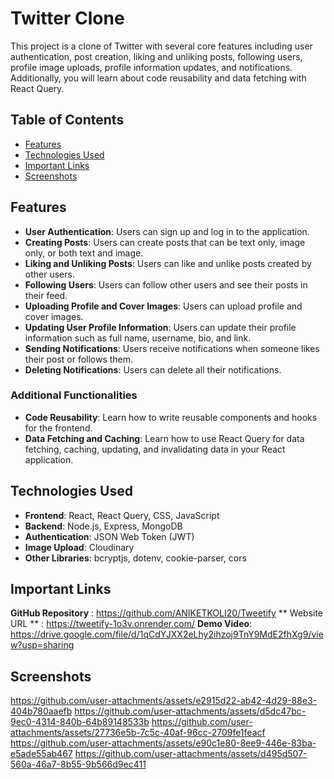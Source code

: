 # Twitter Clone

This project is a clone of Twitter with several core features including user authentication, post creation, liking and unliking posts, following users, profile image uploads, profile information updates, and notifications. Additionally, you will learn about code reusability and data fetching with React Query.

## Table of Contents

- [Features](#features)
- [Technologies Used](#technologies-used)
- [Important Links](#important-links)
- [Screenshots](#screenshots)

## Features

- **User Authentication**: Users can sign up and log in to the application.
- **Creating Posts**: Users can create posts that can be text only, image only, or both text and image.
- **Liking and Unliking Posts**: Users can like and unlike posts created by other users.
- **Following Users**: Users can follow other users and see their posts in their feed.
- **Uploading Profile and Cover Images**: Users can upload profile and cover images.
- **Updating User Profile Information**: Users can update their profile information such as full name, username, bio, and link.
- **Sending Notifications**: Users receive notifications when someone likes their post or follows them.
- **Deleting Notifications**: Users can delete all their notifications.

### Additional Functionalities

- **Code Reusability**: Learn how to write reusable components and hooks for the frontend.
- **Data Fetching and Caching**: Learn how to use React Query for data fetching, caching, updating, and invalidating data in your React application.

## Technologies Used

- **Frontend**: React, React Query, CSS, JavaScript
- **Backend**: Node.js, Express, MongoDB
- **Authentication**: JSON Web Token (JWT)
- **Image Upload**: Cloudinary
- **Other Libraries**: bcryptjs, dotenv, cookie-parser, cors


## Important Links
**GitHub Repository** : https://github.com/ANIKETKOLI20/Tweetify
** Website URL ** : https://tweetify-1o3v.onrender.com/
**Demo Video**: https://drive.google.com/file/d/1qCdYJXX2eLhy2ihzoj9TnY9MdE2fhXg9/view?usp=sharing

## Screenshots 
https://github.com/user-attachments/assets/e2915d22-ab42-4d29-88e3-404b780aaefb
https://github.com/user-attachments/assets/d5dc47bc-9ec0-4314-840b-64b89148533b
https://github.com/user-attachments/assets/27736e5b-7c5c-40af-96cc-2709fe1feacf
https://github.com/user-attachments/assets/e90c1e80-8ee9-446e-83ba-e5ade55ab467
https://github.com/user-attachments/assets/d495d507-560a-46a7-8b55-9b566d9ec411
